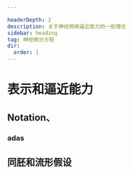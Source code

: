 ```yaml
---

headerDepth: 2
description: 关于神经网络逼近能力的一些理论
sidebar: heading
tag: 神经微分方程 
dir:
  order: 1
---
```


# 表示和逼近能力

## Notation、

### adas

## 同胚和流形假设

